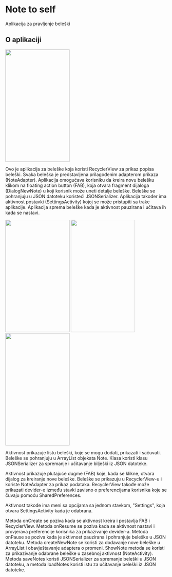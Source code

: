 # Note to self

  Aplikacija za pravljenje beleški

## O aplikaciji


<img src="https://user-images.githubusercontent.com/29107405/216338624-bdefe7f4-4c32-48eb-97fa-a0198a6ef2ce.png" width="200" height="350">

Ovo je aplikacija za beleške koja koristi RecyclerView za prikaz popisa beleški. Svaka beleška je predstavljena prilagođenim adapterom prikaza (NoteAdapter). Aplikacija omogućava korisniku da kreira novu belešku klikom na floating action button (FAB), koja otvara fragment dijaloga (DialogNewNote) u koji korisnik može uneti detalje beleške. Beleške se pohranjuju u JSON datoteku koristeći JSONSerializer. Aplikacija također ima aktivnost postavki (SettingsActivity) kojoj se može pristupiti sa trake aplikacije. Aplikacija sprema beleške kada je aktivnost pauzirana i učitava ih kada se nastavi.

<img src="https://user-images.githubusercontent.com/29107405/216339672-46f37f1e-732a-468b-9cbc-f5f0c42afdb0.png" width="200" height="350">      <img src="https://user-images.githubusercontent.com/29107405/216339682-73938413-26bb-42d4-bd48-545f049579c9.png" width="200" height="350">      <img src="https://user-images.githubusercontent.com/29107405/216339689-647fa048-d1fe-4f39-9558-a531ba582b21.png" width="200" height="350">

Aktivnost prikazuje listu beleški, koje se mogu dodati, prikazati i sačuvati. Beleške se pohranjuju u ArrayList objekata Note. Klasa koristi klasu JSONSerializer za spremanje i učitavanje bilješki iz JSON datoteke.

Aktivnost prikazuje plutajuće dugme (FAB) koje, kada se klikne, otvara dijalog za kreiranje nove beleške. Beleške se prikazuju u RecyclerView-u i koriste NoteAdapter za prikaz podataka. RecyclerView takođe može prikazati devider-e između stavki zavisno o preferencijama korisnika koje se čuvaju pomoću SharedPreferences.

Aktivnost takođe ima meni sa opcijama sa jednom stavkom, "Settings", koja otvara SettingsActivity kada je odabrana.

Metoda onCreate se poziva kada se aktivnost kreira i postavlja FAB i RecyclerView. Metoda onResume se poziva kada se aktivnost nastavi i provjerava preferencije korisnika za prikazivanje devider-a. Metoda onPause se poziva kada je aktivnost pauzirana i pohranjuje beleške u JSON datoteku. Metoda createNewNote se koristi za dodavanje nove beleške u ArrayList i obavještavanje adaptera o promeni. ShowNote metoda se koristi za prikazivanje odabrane beleške u zasebnoj aktivnost (NoteActivity). Metoda saveNotes koristi JSONSerializer za spremanje beleški u JSON datoteku, a metoda loadNotes koristi istu za učitavanje beleški iz JSON datoteke.
